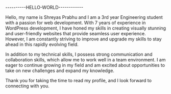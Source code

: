 ----------HELLO-WORLD------------

Hello, my name is Shreyas Prabhu and I am a 3rd year Engineering student with a passion for web development. With 7 years of experience in WordPress development, I have honed my skills in creating visually stunning and user-friendly websites that provide seamless user experience. However, I am constantly striving to improve and upgrade my skills to stay ahead in this rapidly evolving field.

In addition to my technical skills, I possess strong communication and collaboration skills, which allow me to work well in a team environment. I am eager to continue growing in my field and am excited about opportunities to take on new challenges and expand my knowledge.

Thank you for taking the time to read my profile, and I look forward to connecting with you.

<!---
ShreyasPrabhu26/ShreyasPrabhu26 is a ✨ special ✨ repository because its `README.md` (this file) appears on your GitHub profile.
You can click the Preview link to take a look at your changes.
--->
